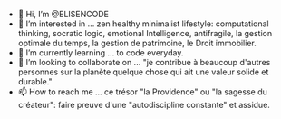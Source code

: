 - 👋 Hi, I’m @ELISENCODE
- 👀 I’m interested in ... zen healthy minimalist lifestyle: computational thinking, socratic logic, emotional Intelligence, antifragile, la gestion optimale du temps, la gestion de patrimoine, le Droit immobilier.
- 🌱 I’m currently learning ... to code everyday.
- 💞️ I’m looking to collaborate on ... "je contribue à beaucoup d'autres personnes sur la planète quelque chose qui ait une valeur solide et durable."
- 📫 How to reach me ... ce trésor "la Providence" ou "la sagesse du créateur": faire preuve d'une "autodiscipline constante" et assidue.

<!---
ELISENCODE/ELISENCODE is a ✨ special ✨ repository because its `README.md` (this file) appears on your GitHub profile.
You can click the Preview link to take a look at your changes.
--->
